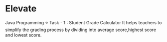 # Elevate
Java Programming
⭐ Task - 1 : Student Grade Calculator
   It helps teachers to simplify the grading process by dividing into average score,highest score and lowest score.
